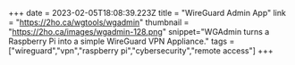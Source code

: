 +++
date = 2023-02-05T18:08:39.223Z
title = "WireGuard Admin App"
link = "https://2ho.ca/wgtools/wgadmin"
thumbnail = "https://2ho.ca/images/wgadmin-128.png"
snippet="WGAdmin turns a Raspberry Pi into a simple WireGuard VPN Appliance."
tags = ["wireguard","vpn","raspberry pi","cybersecurity","remote access"]
+++
